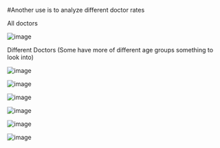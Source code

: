 #Another use is to analyze different doctor rates

All doctors

![image](graphs_tables/295.70.png)

Different Doctors (Some have more of different age groups something to look into)

![image](graphs_tables/Co-morbid_295.70_doc_5.png)

![image](graphs_tables/Co-morbid_295.70_doc_6.png)

![image](graphs_tables/Co-morbid_295.70_doc_8.png)

![image](graphs_tables/Co-morbid_295.70_doc_9.png)

![image](graphs_tables/Co-morbid_295.70_doc_10.png)

![image](graphs_tables/Co-morbid_295.70_doc_11.png)
